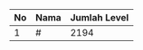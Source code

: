 | No | Nama            | Jumlah Level |
|----|-----------------|--------------|
| 1  | #    |    2194        |
